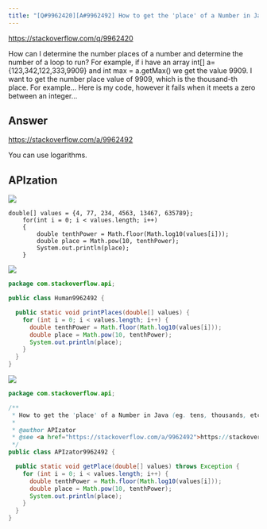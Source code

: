 ```yaml
---
title: "[Q#9962420][A#9962492] How to get the 'place' of a Number in Java (eg. tens, thousands, etc)"
---
```


https://stackoverflow.com/q/9962420

How can I determine the number places of a number and determine the number of a loop to run?
For example, if i have an array int[] a= {123,342,122,333,9909} and int max = a.getMax() we get the value 9909. I want to get the number place value of 9909, which is the thousand-th place.
For example...
Here is my code, however it fails when it meets a zero between an integer...

## Answer

https://stackoverflow.com/a/9962492

You can use logarithms.

## APIzation

<div class="code-3columns-row">

<div class="code-3columns-column">

<div><img src="/stackoverflow.png" /></div>

```plain
double[] values = {4, 77, 234, 4563, 13467, 635789};
    for(int i = 0; i < values.length; i++)
    {
        double tenthPower = Math.floor(Math.log10(values[i]));
        double place = Math.pow(10, tenthPower);
        System.out.println(place);
    }
```

</div>

<div class="code-3columns-column">

<div><img src="/human.png" /></div>

```java
package com.stackoverflow.api;

public class Human9962492 {

  public static void printPlaces(double[] values) {
    for (int i = 0; i < values.length; i++) {
      double tenthPower = Math.floor(Math.log10(values[i]));
      double place = Math.pow(10, tenthPower);
      System.out.println(place);
    }
  }
}

```

</div>

<div class="code-3columns-column">

<div><img src="/apizator.png" /></div>

```java
package com.stackoverflow.api;

/**
 * How to get the 'place' of a Number in Java (eg. tens, thousands, etc)
 *
 * @author APIzator
 * @see <a href="https://stackoverflow.com/a/9962492">https://stackoverflow.com/a/9962492</a>
 */
public class APIzator9962492 {

  public static void getPlace(double[] values) throws Exception {
    for (int i = 0; i < values.length; i++) {
      double tenthPower = Math.floor(Math.log10(values[i]));
      double place = Math.pow(10, tenthPower);
      System.out.println(place);
    }
  }
}

```

</div>

</div>
